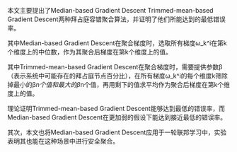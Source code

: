 本文主要提出了Median-based Gradient Descent Trimmed-mean-based Gradient Descent两种拜占庭容错聚合算法，并证明了他们所能达到的最低错误率。

其中Median-based Gradient Descent在聚合梯度时，选取所有梯度ω_k^i在第k个维度上的中位数，作为其聚合后梯度在第k个维度上的值。

其中Trimmed-mean-based Gradient Descent在聚合梯度时，需要提供参数β（表示系统中可能存在的拜占庭节点百分比），在所有梯度ω_k^i的每个维度k筛除掉最小的β*n个值和最大的β*n个值，再用剩下的值求平均作为聚合后梯度在第k个维度上的值。

理论证明Trimmed-mean-based Gradient Descent能够达到最低的错误率，而Median-based Gradient Descent在更加弱的假设下能达到接近最低的错误率。

其次，本文也将Median-based Gradient Descent应用于一轮联邦学习中，实验表明其也能在这种场景中进行安全聚合。
